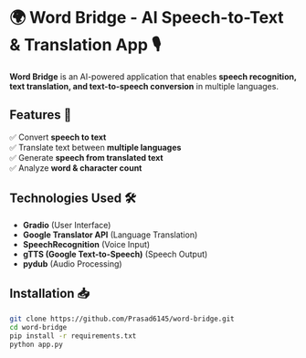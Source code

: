 # 🌍 Word Bridge - AI Speech-to-Text & Translation App 🎙️

**Word Bridge** is an AI-powered application that enables **speech recognition, text translation, and text-to-speech conversion** in multiple languages.

## Features 🚀
✅ Convert **speech to text**  
✅ Translate text between **multiple languages**  
✅ Generate **speech from translated text**  
✅ Analyze **word & character count**  

## Technologies Used 🛠️
- **Gradio** (User Interface)
- **Google Translator API** (Language Translation)
- **SpeechRecognition** (Voice Input)
- **gTTS (Google Text-to-Speech)** (Speech Output)
- **pydub** (Audio Processing)

## Installation 📥
```bash
git clone https://github.com/Prasad6145/word-bridge.git
cd word-bridge
pip install -r requirements.txt
python app.py
